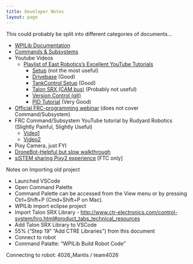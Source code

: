 ```yaml
---
title: Developer Notes
layout: page
---
```


This could probably be split into different categories of documents...

- [WPILib Documentation][wpilib-docs]
- [Commands & Subsystems][commands-and-subsystems]
- Youtube Videos
  - [Playlist of East Robotics’s Excellent YouTube Tutorials][east-robotics-youtube-playlist]
    - [Setup][east-robotics-video-setup] (not the most useful)
    - [Drivebase][east-robotics-video-drivebase] (Good)
    - [TankControl Setup][east-robotics-video-tank-control] (Good)
    - [Talon SRX (CAM bus)][east-robotics-video-talon-srx] (Probably not useful)
    - [Version Control (git)][east-robotics-version-control-git]
    - [PID Tutorial][east-robotics-pid-controller] (Very Good)
- [Official FRC-programming webinar][frc-programming-webinar] (does not cover Command/Subsystem)
- FRC Command/Subsystem YouTube tutorial by Rudyard Robotics (Slightly Painful, Slightly Useful)
  - [Video1][rudyard-robotics-video-1]
  - [Video2][rudyard-robotics-video-2]
- Pixy Camera, just FYI
- [DroneBot-Helpful but slow walkthrough][dronebot-walkthrough-video]
- [siSTEM sharing Pixy2 experience][sistem-sharing-pixy2] [FTC only]


Notes on Importing old project
- Launched VSCode
- Open Command Palette
- Command Palette can be accessed from the View menu or by pressing Ctrl+Shift+P (Cmd+Shift+P on Mac).
- WPILib import eclipse project
- Import Talon SRX Library - http://www.ctr-electronics.com/control-system/hro.html#product_tabs_technical_resources
- Add Talon SRX Library to VSCode
- 55% (“Step 19” “Add CTRE Libraries”) from this document
- Connect to robot
- Command Palatte: “WPILib Build Robot Code”

Connecting to robot: 4026_Mantis / team4026

[wpilib-docs]: https://wpilib.screenstepslive.com/s/currentCS
[commands-and-subsystems]: https://wpilib.screenstepslive.com/s/currentCS/m/java/c/88893
[east-robotics-youtube-playlist]: https://www.youtube.com/playlist?list=PLUSdSy9CkwBIiISFMa_ThWmtFCKtYLUE_
[east-robotics-video-setup]: https://www.youtube.com/watch?v=b3buDnD8vWc&t=8s&list=PLUSdSy9CkwBIiISFMa_ThWmtFCKtYLUE_&index=2
[east-robotics-video-drivebase]: https://www.youtube.com/watch?v=vz_C-LqmTJA&t=0s&list=PLUSdSy9CkwBIiISFMa_ThWmtFCKtYLUE_&index=3
[east-robotics-video-tank-control]: https://www.youtube.com/watch?v=herfqqjAiM0&t=0s&list=PLUSdSy9CkwBIiISFMa_ThWmtFCKtYLUE_&index=4
[east-robotics-video-talon-srx]: https://www.youtube.com/watch?v=gqfiysI20ZY&t=0s&list=PLUSdSy9CkwBIiISFMa_ThWmtFCKtYLUE_&index=5
[east-robotics-version-control-git]: https://www.youtube.com/watch?v=boeCjJKg-LY&t=129s&list=PLUSdSy9CkwBIiISFMa_ThWmtFCKtYLUE_&index=6
[east-robotics-pid-controller]: https://www.youtube.com/watch?v=_mKlRbapkXo
[frc-programming-webinar]: https://www.youtube.com/watch?v=tR8wtXd2Ack
[rudyard-robotics-video-1]: https://www.youtube.com/watch?v=t-otjytqzCw
[rudyard-robotics-video-2]: https://www.youtube.com/watch?v=t-otjytqzCw
[dronebot-walkthrough-video]: https://www.youtube.com/watch?v=391dXDjqzXA
[sistem-sharing-pixy2]: https://www.youtube.com/watch?v=YWBXLoB47is&t=7s